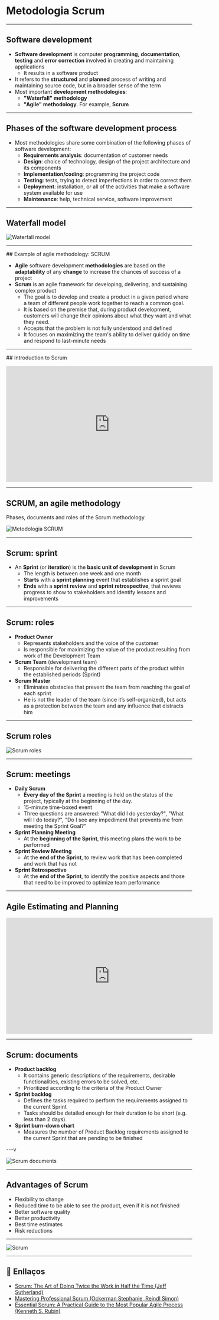 # Metodologia Scrum

---

## Software development

- **Software development** is computer **programming**, **documentation**, **testing** and **error correction** involved in creating and maintaining applications
  - It results in a software product
- It refers to the **structured** and **planned** process of writing and maintaining source code, but in a broader sense of the term
- Most important **development methodologies**:
  - **"Waterfall" methodology**
  - **"Agile" methodology**. For example, **Scrum**

---

## Phases of the software development process

- Most methodologies share some combination of the following phases of software development:
  - **Requirements analysis**: documentation of customer needs
  - **Design**: choice of technology, design of the project architecture and its components
  - **Implementation/coding**: programming the project code
  - **Testing**: tests, trying to detect imperfections in order to correct them
  - **Deployment**: installation, or all of the activities that make a software system available for use
  - **Maintenance**: help, technical service, software improvement

---

## Waterfall model

![Waterfall model](img/waterfall-model.png)

---

## Example of agile methodology: SCRUM

- **Agile** software development **methodologies** are based on the **adaptability** of any **change** to increase the chances of success of a project
- **Scrum** is an agile framework for developing, delivering, and sustaining complex product
  - The goal is to develop and create a product in a given period where a team of different people work together to reach a common goal.
  - It is based on the premise that, during product development, customers will change their opinions about what they want and what they need.
  - Accepts that the problem is not fully understood and defined
  - It focuses on maximizing the team's ability to deliver quickly on time and respond to last-minute needs

---

## Introduction to Scrum

<iframe width="560" height="315" src="https://www.youtube.com/embed/9TycLR0TqFA?si=23BW6jMyI44x22eq" title="YouTube video player" frameborder="0" allow="accelerometer; autoplay; clipboard-write; encrypted-media; gyroscope; picture-in-picture; web-share" referrerpolicy="strict-origin-when-cross-origin" allowfullscreen></iframe>

---

## SCRUM, an agile methodology

Phases, documents and roles of the Scrum methodology

![Metodologia SCRUM](./img/scrum-methodolody.png)

---

## Scrum: sprint

- An **Sprint** (or **iteration**) is the **basic unit of development** in Scrum
  - The length is between one week and one month
  - **Starts** with a **sprint planning** event that establishes a sprint goal
  - **Ends** with a **sprint review** and **sprint retrospective**, that reviews progress to show to stakeholders and identify lessons and improvements

---

## Scrum: roles

- **Product Owner**
  - Represents stakeholders and the voice of the customer
  - Is responsible for maximizing the value of the product resulting from work of the Development Team
- **Scrum Team** (development team)
  - Responsible for delivering the different parts of the product within the established periods (Sprint)
- **Scrum Master**
  - Eliminates obstacles that prevent the team from reaching the goal of each sprint
  - He is not the leader of the team (since it’s self-organized), but acts as a protection between the team and any influence that distracts him

---

## Scrum roles

![Scrum roles](./img/scrum-roles.png)

---

## Scrum: meetings

- **Daily Scrum**
  - **Every day of the Sprint** a meeting is held on the status of the project, typically at the beginning of the day.
  - 15-minute time-boxed event
  - Three questions are answered: "What did I do yesterday?", "What will I do today?", "Do I see any impediment that prevents me from meeting the Sprint Goal?"
- **Sprint Planning Meeting**
  - At the **beginning of the Sprint**, this meeting plans the work to be performed
- **Sprint Review Meeting**
  - At the **end of the Sprint**, to review work that has been completed and work that has not
- **Sprint Retrospective**
  - At the **end of the Sprint**, to identify the positive aspects and those that need to be improved to optimize team performance

---

## Agile Estimating and Planning

<iframe width="560" height="315" src="https://www.youtube.com/embed/gE7srp2BzoM?si=QWUp0FxcKBICWav8" title="YouTube video player" frameborder="0" allow="accelerometer; autoplay; clipboard-write; encrypted-media; gyroscope; picture-in-picture; web-share" referrerpolicy="strict-origin-when-cross-origin" allowfullscreen></iframe>

---

## Scrum: documents

- **Product backlog**
  - It contains generic descriptions of the requirements, desirable functionalities, existing errors to be solved, etc.
  - Prioritized according to the criteria of the Product Owner
- **Sprint backlog**
  - Defines the tasks required to perform the requirements assigned to the current Sprint
  - Tasks should be detailed enough for their duration to be short (e.g. less than 2 days).
- **Sprint burn-down chart**
  - Measures the number of Product Backlog requirements assigned to the current Sprint that are pending to be finished

---v

![Scrum documents](./img/burndown-chart.png)

---

## Advantages of Scrum

- Flexibility to change
- Reduced time to be able to see the product, even if it is not finished
- Better software quality
- Better productivity
- Best time estimates
- Risk reductions

---

![Scrum](./img/scrum-diagram.png)

---

## 🔗 Enllaços

- [Scrum: The Art of Doing Twice the Work in Half the Time (Jeff Sutherland)](https://amzn.eu/d/fBbLyZd)
- [Mastering Professional Scrum (Ockerman Stephanie, Reindl Simon)](https://amzn.eu/d/781dVum)
- [Essential Scrum: A Practical Guide to the Most Popular Agile Process (Kenneth S. Rubin)](https://amzn.eu/d/aFBOZ14)
